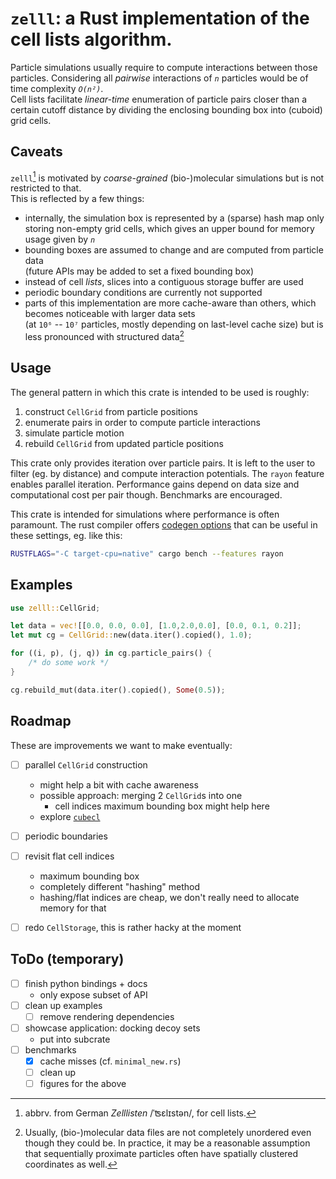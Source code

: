 # `zelll`: a Rust implementation of the cell lists algorithm.

<!--
[![Crates.io](https://img.shields.io/crates/v/zelll.svg)](https://crates.io/crates/zelll)
[![Documentation](https://docs.rs/zelll/badge.svg)](https://docs.rs/zelll)
-->

Particle simulations usually require to compute interactions between those particles.
Considering all _pairwise_ interactions of _`n`_ particles would be of time complexity _`O(n²)`_.\
Cell lists facilitate _linear-time_ enumeration of particle pairs closer than a certain
cutoff distance by dividing the enclosing bounding box into (cuboid) grid cells.

## Caveats

`zelll`[^etymology] is motivated by _coarse-grained_ (bio-)molecular simulations but is not restricted to that.\
This is reflected by a few things:

- internally, the simulation box is represented by a (sparse) hash map only storing non-empty grid cells,
  which gives an upper bound for memory usage given by _`n`_
- bounding boxes are assumed to change and are computed from particle data\
  (future APIs may be added to set a fixed bounding box)
- instead of cell _lists_, slices into a contiguous storage buffer are used
- periodic boundary conditions are currently not supported
- parts of this implementation are more cache-aware than others, which becomes noticeable with
  larger data sets\
  (at `10⁶` -- `10⁷` particles, mostly depending on last-level cache size)
  but is less pronounced with structured data[^structureddata]

## Usage

The general pattern in which this crate is intended to be used is roughly:

1. construct `CellGrid` from particle positions
2. enumerate pairs in order to compute particle interactions
3. simulate particle motion
4. rebuild `CellGrid` from updated particle positions

This crate only provides iteration over particle pairs.
It is left to the user to filter (eg. by distance) and compute interaction potentials.
The `rayon` feature enables parallel iteration. Performance gains depend on data size and
computational cost per pair though. Benchmarks are encouraged.

This crate is intended for simulations where performance is often paramount.
The rust compiler offers [codegen options](https://doc.rust-lang.org/rustc/codegen-options/index.html#target-cpu) 
that can be useful in these settings, eg. like this:

```sh
RUSTFLAGS="-C target-cpu=native" cargo bench --features rayon
```

## Examples
```rust
use zelll::CellGrid;

let data = vec![[0.0, 0.0, 0.0], [1.0,2.0,0.0], [0.0, 0.1, 0.2]];
let mut cg = CellGrid::new(data.iter().copied(), 1.0);

for ((i, p), (j, q)) in cg.particle_pairs() {
    /* do some work */
}

cg.rebuild_mut(data.iter().copied(), Some(0.5));
```

## Roadmap

These are improvements we want to make eventually:

- [ ] parallel `CellGrid` construction
    * might help a bit with cache awareness
    * possible approach: merging 2 `CellGrid`s into one
        - cell indices maximum bounding box might help here
    * explore [`cubecl`](https://crates.io/crates/cubecl)
- [ ] periodic boundaries
- [ ] revisit flat cell indices 
    * maximum bounding box 
    * completely different "hashing" method
    * hashing/flat indices are cheap, we don't really need to allocate memory for that
- [ ] redo `CellStorage`, this is rather hacky at the moment


## ToDo (temporary)

- [ ] finish python bindings + docs
    * only expose subset of API
- [ ] clean up examples
    * [ ] remove rendering dependencies
- [ ] showcase application: docking decoy sets
    * put into subcrate
- [ ] benchmarks
    * [x] cache misses (cf. `minimal_new.rs`)
    * [ ] clean up
    * [ ] figures for the above

[^etymology]: abbrv. from German _Zelllisten_ /ˈʦɛlɪstən/, for cell lists.
[^structureddata]: Usually, (bio-)molecular data files are not completely unordered
    even though they could be.
    In practice, it may be a reasonable assumption that sequentially proximate
    particles often have spatially clustered coordinates as well.
